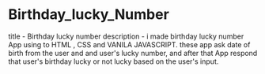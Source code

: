 # Birthday_lucky_Number
title - Birthday lucky number
description - i made birthday lucky number App using to HTML , CSS and VANILA JAVASCRIPT. 
these app ask date of birth from the user and and user's lucky number, and after that App respond that user's birthday lucky or not lucky based on the user's input.

